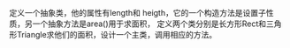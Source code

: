 定义一个抽象类，他的属性有length和 heigth，它的一个构造方法是设置子性质，另一个抽象方法是area()用于求面积， 定义两个类分别是长方形Rect和三角形Triangle求他们的面积，设计一个主类，调用相应的方法。
